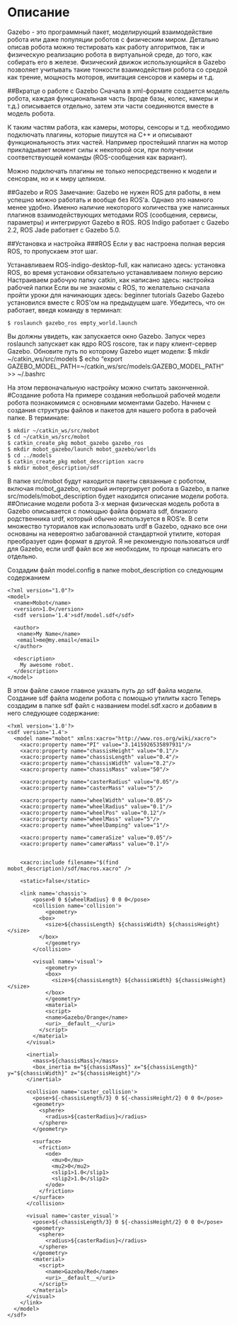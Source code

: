 # Описание

Gazebo - это программный пакет, моделирующий взаимодействие робота или даже популяции роботов с физическим миром.
Детально описав робота можно тестировать как работу алгоритмов, так и физическую реализацию робота в виртуальной среде, до того, как собирать его в железе.
Физический движок использующийся в Gazebo позволяет учитывать такие тонкости взаимодействия робота со средой как трение, мощность моторов, имитация сенсоров и камеры и т.д.

##Вкратце о работе с Gazebo
Сначала в xml-формате создается модель робота, каждая функциональная часть (вроде базы, колес, камеры и т.д.) описывается отдельно, затем эти части соединяются вместе в модель робота.

К таким частям работа, как камеры, моторы, сенсоры и т.д. необходимо подключать плагины, которые пишутся на C++ и описывают функциональность этих частей.
Например простейший плагин на мотор прикладывает момент силы к некоторой оси, при получении соответствующей команды (ROS-сообщения как вариант).

Можно подключать плагины не только непосредственно к модели и сенсорам, но и к миру целиком.

##Gazebo и ROS
Замечание: Gazebo не нужен ROS для работы, в нем успешно можно работать и вообще без ROS'а. Однако это намного менее удобно.
Именно наличие некоторого количества уже написанных плагинов взаимодействующих методами ROS (сообщения, сервисы, параметры) и интегрируют Gazebo в ROS.
ROS Indigo работает с Gazebo 2.2, ROS Jade работает с Gazebo 5.0.


##Установка и настройка
###ROS
Если у вас настроена полная версия ROS, то пропускаем этот шаг.

Устанавливаем ROS-indigo-desktop-full, как написано здесь: установка ROS,
во время установки обязательно устанавливаем полную версию
Настраиваем рабочую папку catkin, как написано здесь: настройка рабочей папки
Если вы не знакомы с ROS, то желательно сначала пройти уроки для начинающих здесь: beginner tutorials
Gazebo
Gazebo установился вместе с ROS'ом на предыдущем шаге. Убедитесь, что он работает, введя команду в терминал:
~~~~
$ roslaunch gazebo_ros empty_world.launch
~~~~
Вы должны увидеть, как запускается окно Gazebo.
Запуск через roslaunch запускает как ядро ROS roscore, так и пару клиент-сервер Gazebo.
Обновите путь по которому Gazebo ищет модели:
$ mkdir ~/catkin_ws/src/models 
$ echo “export GAZEBO_MODEL_PATH=~/catkin_ws/src/models:GAZEBO_MODEL_PATH” >> ~/.bashrc

На этом первоначальную настройку можно считать законченной.
#Создание робота
На примере создания небольшой рабочей модели робота познакомимся с основными моментами Gazebo. 
Начнем с создания структуры файлов и пакетов для нашего робота в рабочей папке.
В терминале:
~~~~
$ mkdir ~/catkin_ws/src/mobot
$ cd ~/catkin_ws/src/mobot
$ catkin_create_pkg mobot_gazebo gazebo_ros
$ mkdir mobot_gazebo/launch mobot_gazebo/worlds
$ cd ../models
$ catkin_create_pkg mobot_description xacro
$ mkdir mobot_description/sdf
~~~~
В папке src/mobot будут находится пакеты связанные с роботом, включая mobot_gazebo, который интергрирует робота в Gazebo, в папке src/models/mobot_description будет находится описание модели робота. 
##Описание модели робота 
3-х мерная физическая модель робота в Gazebo описывается с помощью файла формата sdf, близкого родственника urdf, который обычно используется в ROS’е. В сети множество туториалов как использовать urdf в Gazebo, однако все они основаны на невероятно забагованной стандартной утилите, которая преобразует один формат в другой. Я не рекомендую пользоваться urdf для Gazebo, если urdf файл все же необходим, то проще написать его отдельно.

Создадим файл model.config в папке mobot_description со следующим содержанием 
~~~~
<?xml version="1.0"?>
<model>
  <name>Mobot</name>
  <version>1.0</version>
  <sdf version='1.4'>sdf/model.sdf</sdf>

  <author>
   <name>My Name</name>
   <email>me@my.email</email>
  </author>

  <description>
    My awesome robot.
  </description>
</model>
~~~~
В этом файле самое главное указать путь до sdf файла модели.
Создание sdf файла модели робота с помощью утилиты xacro
Теперь создадим в папке sdf файл с названием model.sdf.xacro и добавим в него следующее содержание:
~~~~
<?xml version='1.0'?>
<sdf version='1.4'>
  <model name="mobot" xmlns:xacro="http://www.ros.org/wiki/xacro">
    <xacro:property name="PI" value="3.1415926535897931"/>
    <xacro:property name="chassisHeight" value="0.1"/>
    <xacro:property name="chassisLength" value="0.4"/>
    <xacro:property name="chassisWidth" value="0.2"/>
    <xacro:property name="chassisMass" value="50"/>

    <xacro:property name="casterRadius" value="0.05"/>
    <xacro:property name="casterMass" value="5"/>

    <xacro:property name="wheelWidth" value="0.05"/>
    <xacro:property name="wheelRadius" value="0.1"/>
    <xacro:property name="wheelPos" value="0.12"/>
    <xacro:property name="wheelMass" value="5"/>
    <xacro:property name="wheelDamping" value="1"/>

    <xacro:property name="cameraSize" value="0.05"/>
    <xacro:property name="cameraMass" value="0.1"/>

    
    <xacro:include filename="$(find mobot_description)/sdf/macros.xacro" />

    <static>false</static>

    <link name='chassis'>
        <pose>0 0 ${wheelRadius} 0 0 0</pose>
        <collision name='collision'>
            <geometry>
          <box>
            <size>${chassisLength} ${chassisWidth} ${chassisHeight}</size>
          </box>
            </geometry>
        </collision>

        <visual name='visual'>
            <geometry>
            <box>
              <size>${chassisLength} ${chassisWidth} ${chassisHeight}</size>
            </box>
            </geometry>
            <material>
            <script>
            <name>Gazebo/Orange</name>
            <uri>__default__</uri>
          </script>
        </material>
      </visual>

      <inertial>
        <mass>${chassisMass}</mass>
        <box_inertia m="${chassisMass}" x="${chassisLength}" y="${chassisWidth}" z="${chassisHeight}"/>
      </inertial>

      <collision name='caster_collision'>
        <pose>${-chassisLength/3} 0 ${-chassisHeight/2} 0 0 0</pose>
        <geometry>
          <sphere>
            <radius>${casterRadius}</radius>
          </sphere>
        </geometry>

        <surface>
          <friction>
            <ode>
              <mu>0</mu>
              <mu2>0</mu2>
              <slip1>1.0</slip1>
              <slip2>1.0</slip2>
            </ode>
          </friction>
        </surface>
      </collision>

      <visual name='caster_visual'>
        <pose>${-chassisLength/3} 0 ${-chassisHeight/2} 0 0 0</pose>
        <geometry>
          <sphere>
            <radius>${casterRadius}</radius>
          </sphere>
        </geometry>
        <material>
          <script>
            <name>Gazebo/Red</name>
            <uri>__default__</uri>
          </script>
        </material>
      </visual>
    </link>
  </model>
</sdf>
~~~~
